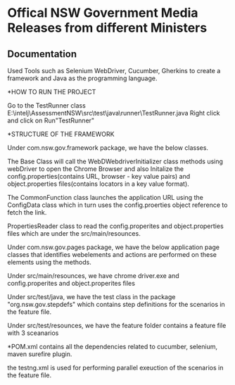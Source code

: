 
# Offical NSW Government Media Releases from different Ministers




## Documentation

Used Tools such as Selenium WebDriver, Cucumber, Gherkins to create a framework and Java as the programming language.

*HOW TO RUN THE PROJECT

Go to the TestRunner class 
E:\intelj\AssessmentNSW\src\test\java\runner\TestRunner.java
Right click and click on Run"TestRunner"

*STRUCTURE OF THE FRAMEWORK 

Under com.nsw.gov.framework package, we have the below classes.

The Base Class will call the WebDWebdriverInitializer class methods using webDriver to open the Chrome Browser and also Initalize the config.properties(contains URL, browser - key value pairs) and object.properties files(contains locators in a key value format).

The CommonFunction class launches the application URL using the ConfigData class which in turn uses the config.proerties object reference to fetch the link. 

PropertiesReader class to read the config.properites and object.properties files which are under the src/main/resounces.

Under com.nsw.gov.pages package, we have the below application page classes that identifies webelements and actions are performed on these elements using the methods.

Under src/main/resounces, we have chrome driver.exe and config.properites and object.properites files

Under src/test/java, we have the test class in the package "org.nsw.gov.stepdefs" which contains step definitions for the scenarios in the feature file.

Under src/test/resounces, we have the feature folder contains a feature file with 3 sceanarios 

*POM.xml contains all the dependencies related to cucumber, selenium, maven surefire plugin. 

the testng.xml is used for performing parallel exeuction of the scenarios in the feature file.





